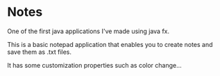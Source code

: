 # Notes

One of the first java applications I've made using java fx.

This is a basic notepad application that enables you to create notes and save them as .txt files.

It has some customization properties such as color change...
